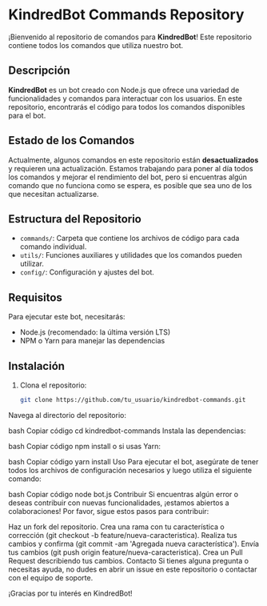# KindredBot Commands Repository

¡Bienvenido al repositorio de comandos para **KindredBot**! Este repositorio contiene todos los comandos que utiliza nuestro bot.

## Descripción

**KindredBot** es un bot creado con Node.js que ofrece una variedad de funcionalidades y comandos para interactuar con los usuarios. En este repositorio, encontrarás el código para todos los comandos disponibles para el bot.

## Estado de los Comandos

Actualmente, algunos comandos en este repositorio están **desactualizados** y requieren una actualización. Estamos trabajando para poner al día todos los comandos y mejorar el rendimiento del bot, pero si encuentras algún comando que no funciona como se espera, es posible que sea uno de los que necesitan actualizarse.

## Estructura del Repositorio

- `commands/`: Carpeta que contiene los archivos de código para cada comando individual.
- `utils/`: Funciones auxiliares y utilidades que los comandos pueden utilizar.
- `config/`: Configuración y ajustes del bot.

## Requisitos

Para ejecutar este bot, necesitarás:

- Node.js (recomendado: la última versión LTS)
- NPM o Yarn para manejar las dependencias

## Instalación

1. Clona el repositorio:

   ```bash
   git clone https://github.com/tu_usuario/kindredbot-commands.git
Navega al directorio del repositorio:

bash
Copiar código
cd kindredbot-commands
Instala las dependencias:

bash
Copiar código
npm install
o si usas Yarn:

bash
Copiar código
yarn install
Uso
Para ejecutar el bot, asegúrate de tener todos los archivos de configuración necesarios y luego utiliza el siguiente comando:

bash
Copiar código
node bot.js
Contribuir
Si encuentras algún error o deseas contribuir con nuevas funcionalidades, ¡estamos abiertos a colaboraciones! Por favor, sigue estos pasos para contribuir:

Haz un fork del repositorio.
Crea una rama con tu característica o corrección (git checkout -b feature/nueva-caracteristica).
Realiza tus cambios y confirma (git commit -am 'Agregada nueva característica').
Envía tus cambios (git push origin feature/nueva-caracteristica).
Crea un Pull Request describiendo tus cambios.
Contacto
Si tienes alguna pregunta o necesitas ayuda, no dudes en abrir un issue en este repositorio o contactar con el equipo de soporte.

¡Gracias por tu interés en KindredBot!
